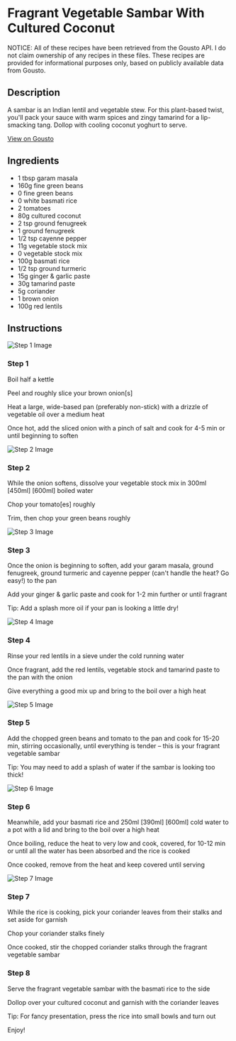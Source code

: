 # Fragrant Vegetable Sambar With Cultured Coconut

NOTICE: All of these recipes have been retrieved from the Gousto API. I do not claim ownership of any recipes in these files. These recipes are provided for informational purposes only, based on publicly available data from Gousto.

## Description

A sambar is an Indian lentil and vegetable stew. For this plant-based twist, you'll pack your sauce with warm spices and zingy tamarind for a lip-smacking tang. Dollop with cooling coconut yoghurt to serve.

[View on Gousto](https://www.gousto.co.uk/recipes/cookbook/fragrant-vegetable-sambar-with-coconut-yoghurt)

## Ingredients

- 1 tbsp garam masala
- 160g fine green beans
- 0 fine green beans
- 0 white basmati rice
- 2 tomatoes
- 80g cultured coconut
- 2 tsp ground fenugreek
- 1 ground fenugreek
- 1/2 tsp cayenne pepper
- 11g vegetable stock mix
- 0 vegetable stock mix
- 100g basmati rice
- 1/2 tsp ground turmeric
- 15g ginger & garlic paste
- 30g tamarind paste
- 5g coriander
- 1 brown onion
- 100g red lentils

## Instructions

![Step 1 Image](https://production-media.gousto.co.uk/cms/recipe-step-image/2159.-step-1-x200.jpg)

### Step 1

Boil half a kettle

Peel and roughly slice your brown onion[s]

Heat a large, wide-based pan (preferably non-stick) with a drizzle of vegetable oil over a medium heat

Once hot, add the sliced onion with a pinch of salt and cook for 4-5 min or until beginning to soften

![Step 2 Image](https://production-media.gousto.co.uk/cms/recipe-step-image/2159.-step-2-x200.jpg)

### Step 2

While the onion softens, dissolve your vegetable stock mix in 300ml <span class="text-purple">[450ml]</span> <span class="text-danger">[600ml]</span> boiled water

Chop your tomato[es] roughly

Trim, then chop your green beans roughly

![Step 3 Image](https://production-media.gousto.co.uk/cms/recipe-step-image/2159.-step-3-x200.jpg)

### Step 3

Once the onion is beginning to soften, add your garam masala, ground fenugreek, ground turmeric and cayenne pepper (can't handle the heat? Go easy!) to the pan

Add your ginger & garlic paste and cook for 1-2 min further or until fragrant

Tip: Add a splash more oil if your pan is looking a little dry!

![Step 4 Image](https://production-media.gousto.co.uk/cms/recipe-step-image/2159.-step-4-x200.jpg)

### Step 4

Rinse your red lentils in a sieve under the cold running water

Once fragrant, add the red lentils, vegetable stock and tamarind paste to the pan with the onion

Give everything a good mix up and bring to the boil over a high heat

![Step 5 Image](https://production-media.gousto.co.uk/cms/recipe-step-image/2159.-step-5-x200.jpg)

### Step 5

Add the chopped green beans and tomato to the pan and cook for 15-20 min, stirring occasionally, until everything is tender – this is your fragrant vegetable sambar

Tip: You may need to add a splash of water if the sambar is looking too thick!

![Step 6 Image](https://production-media.gousto.co.uk/cms/recipe-step-image/2159.-step-6-x200.jpg)

### Step 6

Meanwhile, add your basmati rice and 250ml <span class="text-purple">[390ml]</span> <span class="text-danger">[600ml]</span> cold water to a pot with a lid and bring to the boil over a high heat

Once boiling, reduce the heat to very low and cook, covered, for 10-12 min or until all the water has been absorbed and the rice is cooked

Once cooked, remove from the heat and keep covered until serving

![Step 7 Image](https://production-media.gousto.co.uk/cms/recipe-step-image/2159.-step-7-x200.jpg)

### Step 7

While the rice is cooking, pick your coriander leaves from their stalks and set aside for garnish

Chop your coriander stalks finely

Once cooked, stir the chopped coriander stalks through the fragrant vegetable sambar

### Step 8

Serve the fragrant vegetable sambar with the basmati rice to the side

Dollop over your cultured coconut and garnish with the coriander leaves

Tip: For fancy presentation, press the rice into small bowls and turn out

Enjoy!

